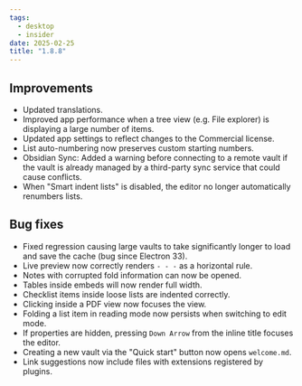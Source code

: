 ```yaml
---
tags:
  - desktop
  - insider
date: 2025-02-25
title: "1.8.8"
---
```


## Improvements

- Updated translations.
- Improved app performance when a tree view (e.g. File explorer) is displaying a large number of items.
- Updated app settings to reflect changes to the Commercial license.
- List auto-numbering now preserves custom starting numbers.
- Obsidian Sync: Added a warning before connecting to a remote vault if the vault is already managed by a third-party sync service that could cause conflicts.
- When "Smart indent lists" is disabled, the editor no longer automatically renumbers lists.

## Bug fixes

- Fixed regression causing large vaults to take significantly longer to load and save the cache (bug since Electron 33).
- Live preview now correctly renders `- - -` as a horizontal rule.
- Notes with corrupted fold information can now be opened.
- Tables inside embeds will now render full width.
- Checklist items inside loose lists are indented correctly.
- Clicking inside a PDF view now focuses the view.
- Folding a list item in reading mode now persists when switching to edit mode.
- If properties are hidden, pressing `Down Arrow` from the inline title focuses the editor.
- Creating a new vault via the "Quick start" button now opens `welcome.md`.
- Link suggestions now include files with extensions registered by plugins.
